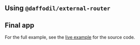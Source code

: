 ## Using `@daffodil/external-router`



## Final app

For the full example, see the [live example](https://stackblitz.com/edit/angular-ivy-rgqwbb) for the source code.